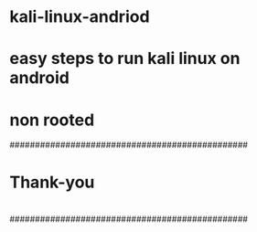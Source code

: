 # kali-linux-andriod
# easy steps to run kali linux on android
# non rooted

###############################################
#                                             #
#            Thank-you                        #
#                                             #
###############################################
